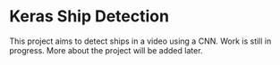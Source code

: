 # Keras Ship Detection
This project aims to detect ships in a video using a CNN.
Work is still in progress.
More about the project will be added later.
